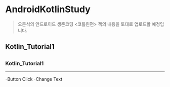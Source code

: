 # AndroidKotlinStudy

>오준석의 안드로이드 생존코딩 <코틀린편> 책의 내용을 토대로 업로드할 예정입니다.

<div/>    
<h2>Kotlin_Tutorial1<h2/>

### Kotlin_Tutorial1
------------
-Button Click
-Change Text
